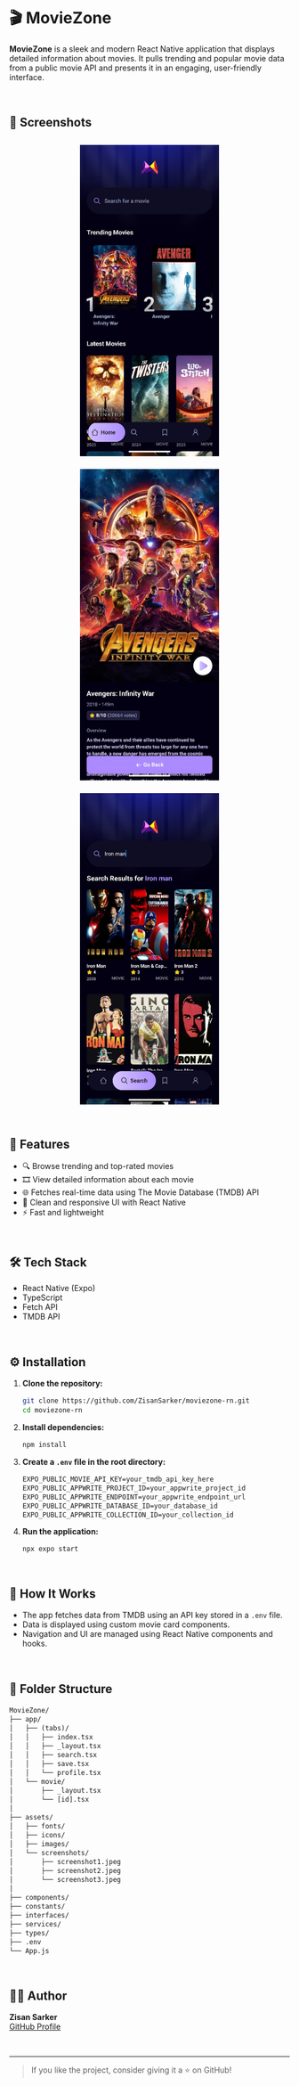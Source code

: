 # 🎬 MovieZone

**MovieZone** is a sleek and modern React Native application that displays detailed information about movies. It pulls trending and popular movie data from a public movie API and presents it in an engaging, user-friendly interface.

<br/>

## 📱 Screenshots

<div align="center">
  <img src="assets/screenshots/screenshot1.jpeg" width="250" style="margin: 10px;" />
  <img src="assets/screenshots/screenshot2.jpeg" width="250" style="margin: 10px;" />
  <img src="assets/screenshots/screenshot3.jpeg" width="250" style="margin: 10px;" />
</div>

<br/>

## 🚀 Features

- 🔍 Browse trending and top-rated movies
- 🎞️ View detailed information about each movie
- 🌐 Fetches real-time data using The Movie Database (TMDB) API
- 📱 Clean and responsive UI with React Native
- ⚡ Fast and lightweight

<br/>

## 🛠️ Tech Stack

- React Native (Expo)
- TypeScript
- Fetch API
- TMDB API

<br/>

## ⚙️ Installation

1. **Clone the repository:**
   ```bash
   git clone https://github.com/ZisanSarker/moviezone-rn.git
   cd moviezone-rn
   ```

2. **Install dependencies:**
   ```bash
   npm install
   ```

3. **Create a `.env` file in the root directory:**
      ```env
   EXPO_PUBLIC_MOVIE_API_KEY=your_tmdb_api_key_here
   EXPO_PUBLIC_APPWRITE_PROJECT_ID=your_appwrite_project_id
   EXPO_PUBLIC_APPWRITE_ENDPOINT=your_appwrite_endpoint_url
   EXPO_PUBLIC_APPWRITE_DATABASE_ID=your_database_id
   EXPO_PUBLIC_APPWRITE_COLLECTION_ID=your_collection_id
   ```

4. **Run the application:**
   ```bash
   npx expo start
   ```

<br/>

## 🧠 How It Works

- The app fetches data from TMDB using an API key stored in a `.env` file.
- Data is displayed using custom movie card components.
- Navigation and UI are managed using React Native components and hooks.

<br/>

## 📁 Folder Structure

```
MovieZone/
├── app/
│   ├── (tabs)/
│   │   ├── index.tsx
│   │   ├── _layout.tsx
│   │   ├── search.tsx
│   │   ├── save.tsx
│   │   └── profile.tsx
│   └── movie/
│       ├── _layout.tsx
│       └── [id].tsx
│
├── assets/
│   ├── fonts/
│   ├── icons/
│   ├── images/
│   └── screenshots/
│       ├── screenshot1.jpeg
│       ├── screenshot2.jpeg
│       └── screenshot3.jpeg
│
├── components/
├── constants/
├── interfaces/
├── services/
├── types/
├── .env
└── App.js
```

<br/>

## 🧑‍💻 Author

**Zisan Sarker**  
[GitHub Profile](https://github.com/ZisanSarker)

<br/>

---

> If you like the project, consider giving it a ⭐️ on GitHub!

